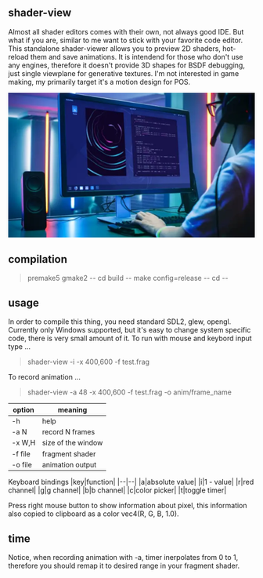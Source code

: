 ## shader-view

Almost all shader editors comes with their own, not always good IDE. But what if you are, 
similar to me want to stick with your favorite code editor.  This standalone shader-viewer 
allows you to preview 2D shaders, hot-reload them and save animations. It is intendend for 
those who don't use any engines, therefore it doesn't provide 3D shapes for BSDF debugging, 
just single viewplane for generative textures. I'm not interested in game making, my primarily 
target it's a motion design for POS.

<p align="center"><img src="pixie/shader-view.webp"/></p>

## compilation

> premake5 gmake2 --
> cd build --
> make config=release --
> cd --

## usage

In order to compile this thing, you need standard SDL2, glew, opengl. Currently only
Windows supported, but it's easy to change system specific code, there is very small
amount of it. To run with mouse and keybord input type ...

> shader-view -i -x 400,600 -f test.frag 

To record animation ...

> shader-view -a 48 -x 400,600 -f test.frag -o anim/frame_name

|option|meaning  |
|--|--|
|-h |help  |
|-a N|record N frames|
|-x W,H|size of the window|
|-f file|fragment shader|
|-o file|animation output|

Keyboard bindings
|key|function|
|--|--|
|a|absolute value|
|i|1 - value|
|r|red channel|
|g|g channel|
|b|b channel|
|c|color picker|
|t|toggle timer|

Press right mouse button to show information about pixel, this information also 
copied to clipboard as a color vec4(R, G, B, 1.0).

## time
Notice, when recording animation with -a, timer inerpolates from 0 to 1, therefore you
should remap it to desired range in your fragment shader.  
